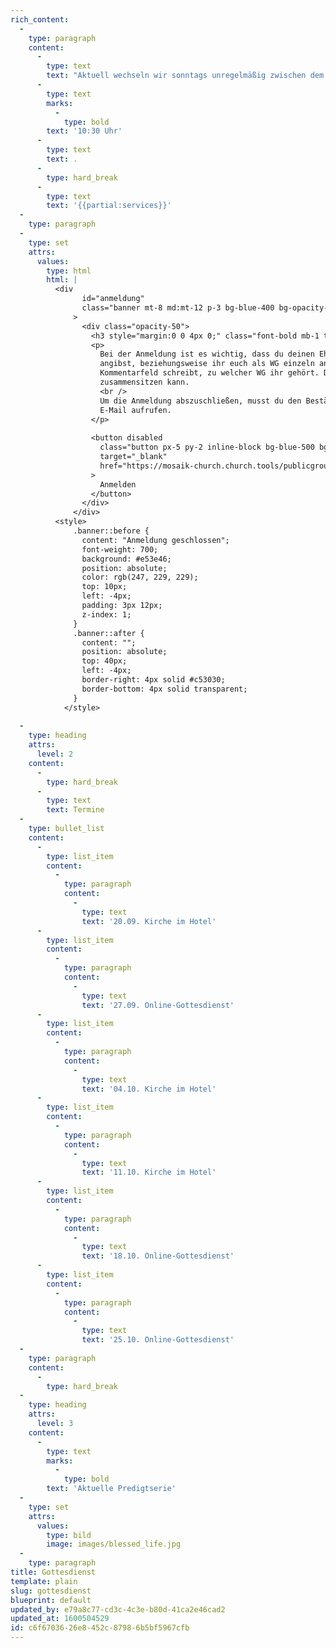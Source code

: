 ```yaml
---
rich_content:
  -
    type: paragraph
    content:
      -
        type: text
        text: "Aktuell wechseln wir sonntags unregelmäßig zwischen dem Maritim Hotel und einem Online-Gottesdienst. Los geht's jeweils um\_"
      -
        type: text
        marks:
          -
            type: bold
        text: '10:30 Uhr'
      -
        type: text
        text: .
      -
        type: hard_break
      -
        type: text
        text: '{{partial:services}}'
  -
    type: paragraph
  -
    type: set
    attrs:
      values:
        type: html
        html: |
          <div
                id="anmeldung"
                class="banner mt-8 md:mt-12 p-3 bg-blue-400 bg-opacity-25 rounded text-indigo-900 relative"
              >
                <div class="opacity-50">
                  <h3 style="margin:0 0 4px 0;" class="font-bold mb-1 text-lg">Anmeldung</h3>
                  <p>
                    Bei der Anmeldung ist es wichtig, dass du deinen Ehepartner und Kinder
                    angibst, beziehungsweise ihr euch als WG einzeln anmeldet und in das
                    Kommentarfeld schreibt, zu welcher WG ihr gehört. Dann wissen wir, wer
                    zusammensitzen kann.
                    <br />
                    Um die Anmeldung abszuschließen, musst du den Bestätigungslink in der
                    E-Mail aufrufen.
                  </p>
          
                  <button disabled
                    class="button px-5 py-2 inline-block bg-blue-500 bg-opacity-50 text-lg font-medium no-underline text-black rounded-sm shadow-sm hover:cursor-not-allowed hover:bg-blue-300 focus:outline-none focus:bg-gray-600"
                    target="_blank"
                    href="https://mosaik-church.church.tools/publicgroup/572#/"
                  >
                    Anmelden
                  </button>
                </div>
              </div>
          <style>
              .banner::before {
                content: "Anmeldung geschlossen";
                font-weight: 700;
                background: #e53e46;
                position: absolute;
                color: rgb(247, 229, 229);
                top: 10px;
                left: -4px;
                padding: 3px 12px;
                z-index: 1;
              }
              .banner::after {
                content: "";
                position: absolute;
                top: 40px;
                left: -4px;
                border-right: 4px solid #c53030;
                border-bottom: 4px solid transparent;
              }
            </style>
          
  -
    type: heading
    attrs:
      level: 2
    content:
      -
        type: hard_break
      -
        type: text
        text: Termine
  -
    type: bullet_list
    content:
      -
        type: list_item
        content:
          -
            type: paragraph
            content:
              -
                type: text
                text: '20.09. Kirche im Hotel'
      -
        type: list_item
        content:
          -
            type: paragraph
            content:
              -
                type: text
                text: '27.09. Online-Gottesdienst'
      -
        type: list_item
        content:
          -
            type: paragraph
            content:
              -
                type: text
                text: '04.10. Kirche im Hotel'
      -
        type: list_item
        content:
          -
            type: paragraph
            content:
              -
                type: text
                text: '11.10. Kirche im Hotel'
      -
        type: list_item
        content:
          -
            type: paragraph
            content:
              -
                type: text
                text: '18.10. Online-Gottesdienst'
      -
        type: list_item
        content:
          -
            type: paragraph
            content:
              -
                type: text
                text: '25.10. Online-Gottesdienst'
  -
    type: paragraph
    content:
      -
        type: hard_break
  -
    type: heading
    attrs:
      level: 3
    content:
      -
        type: text
        marks:
          -
            type: bold
        text: 'Aktuelle Predigtserie'
  -
    type: set
    attrs:
      values:
        type: bild
        image: images/blessed_life.jpg
  -
    type: paragraph
title: Gottesdienst
template: plain
slug: gottesdienst
blueprint: default
updated_by: e79a8c77-cd3c-4c3e-b80d-41ca2e46cad2
updated_at: 1600504529
id: c6f67036-26e8-452c-8798-6b5bf5967cfb
---
```

